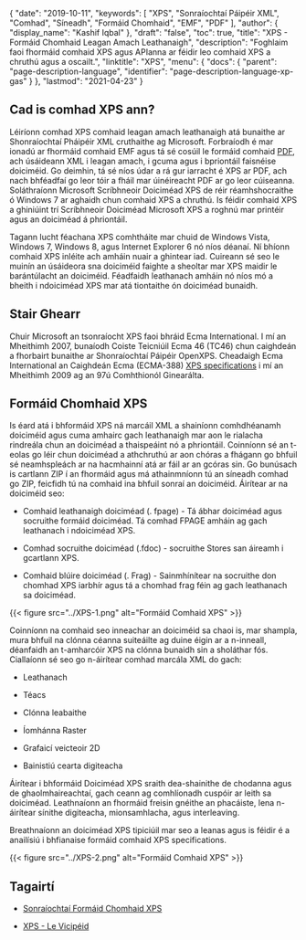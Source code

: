{
  "date": "2019-10-11",
  "keywords": [
"XPS",
"Sonraíochtaí Páipéir XML",
"Comhad",
"Síneadh",
"Formáid Chomhaid",
"EMF",
"PDF"
],
  "author": {
    "display_name": "Kashif Iqbal"
},
  "draft": "false",
  "toc": true,
  "title": "XPS - Formáid Chomhaid Leagan Amach Leathanaigh",
  "description": "Foghlaim faoi fhormáid comhaid XPS agus APIanna ar féidir leo comhaid XPS a chruthú agus a oscailt.",
  "linktitle": "XPS",
  "menu": {
    "docs": {
      "parent": "page-description-language",
      "identifier": "page-description-language-xp-gas"
}
},
  "lastmod": "2021-04-23"
}

## Cad is comhad XPS ann?

Léiríonn comhad XPS comhaid leagan amach leathanaigh atá bunaithe ar Shonraíochtaí Pháipéir XML cruthaithe ag Microsoft. Forbraíodh é mar ionadú ar fhormáid comhaid EMF agus tá sé cosúil le formáid comhaid [PDF](/pdf/), ach úsáideann XML i leagan amach, i gcuma agus i bpriontáil faisnéise doiciméid. Go deimhin, tá sé níos údar a rá gur iarracht é XPS ar PDF, ach nach bhféadfaí go leor tóir a fháil mar úinéireacht PDF ar go leor cúiseanna. Soláthraíonn Microsoft Scríbhneoir Doiciméad XPS de réir réamhshocraithe ó Windows 7 ar aghaidh chun comhaid XPS a chruthú. Is féidir comhaid XPS a ghiniúint trí Scríbhneoir Doiciméad Microsoft XPS a roghnú mar printéir agus an doiciméad á phriontáil.

Tagann lucht féachana XPS comhtháite mar chuid de Windows Vista, Windows 7, Windows 8, agus Internet Explorer 6 nó níos déanaí. Ní bhíonn comhaid XPS inléite ach amháin nuair a ghintear iad. Cuireann sé seo le muinín an úsáideora sna doiciméid faighte a sheoltar mar XPS maidir le barántúlacht an doiciméid. Féadfaidh leathanach amháin nó níos mó a bheith i ndoiciméad XPS mar atá tiontaithe ón doiciméad bunaidh.

## Stair Ghearr ##

Chuir Microsoft an tsonraíocht XPS faoi bhráid Ecma International. I mí an Mheithimh 2007, bunaíodh Coiste Teicniúil Ecma 46 (TC46) chun caighdeán a fhorbairt bunaithe ar Shonraíochtaí Páipéir OpenXPS. Cheadaigh Ecma International an Caighdeán Ecma (ECMA-388) [XPS specifications](https://www.ecma-international.org/publications-and-standards/standards/ecma-388/) i mí an Mheithimh 2009 ag an 97ú Comhthionól Ginearálta.

## Formáid Chomhaid XPS ##

Is éard atá i bhformáid XPS ná marcáil XML a shainíonn comhdhéanamh doiciméid agus cuma amhairc gach leathanaigh mar aon le rialacha rindreála chun an doiciméad a thaispeáint nó a phriontáil. Coinníonn sé an t-eolas go léir chun doiciméad a athchruthú ar aon chóras a fhágann go bhfuil sé neamhspleách ar na hacmhainní atá ar fáil ar an gcóras sin. Go bunúsach is cartlann ZIP í an fhormáid agus má athainmníonn tú an síneadh comhad go ZIP, feicfidh tú na comhaid ina bhfuil sonraí an doiciméid. Áirítear ar na doiciméid seo:

* Comhaid leathanaigh doiciméad (. fpage) - Tá ábhar doiciméad agus socruithe formáid doiciméad. Tá comhad FPAGE amháin ag gach leathanach i ndoiciméad XPS.

* Comhad socruithe doiciméad (.fdoc) - socruithe Stores san áireamh i gcartlann XPS.

* Comhaid blúire doiciméad (. Frag) - Sainmhínítear na socruithe don chomhad XPS iarbhír agus tá a chomhad frag féin ag gach leathanach sa doiciméad.


{{< figure src="../XPS-1.png" alt="Formáid Comhaid XPS" >}}

Coinníonn na comhaid seo inneachar an doiciméid sa chaoi is, mar shampla, mura bhfuil na clónna céanna suiteáilte ag duine éigin ar a n-inneall, déanfaidh an t-amharcóir XPS na clónna bunaidh sin a sholáthar fós. Ciallaíonn sé seo go n-áirítear comhad marcála XML do gach:

* Leathanach

* Téacs

* Clónna leabaithe

* Íomhánna Raster

* Grafaicí veicteoir 2D

* Bainistiú cearta digiteacha


Áirítear i bhformáid Doiciméad XPS sraith dea-shainithe de chodanna agus de ghaolmhaireachtaí, gach ceann ag comhlíonadh cuspóir ar leith sa doiciméad. Leathnaíonn an fhormáid freisin gnéithe an phacáiste, lena n-áirítear sínithe digiteacha, mionsamhlacha, agus interleaving.

Breathnaíonn an doiciméad XPS tipiciúil mar seo a leanas agus is féidir é a anailísiú i bhfianaise formáid comhaid XPS specifications.

{{< figure src="../XPS-2.png" alt="Formáid Comhaid XPS" >}}


## Tagairtí ##

* [Sonraíochtaí Formáid Chomhaid XPS](https://www.ecma-international.org/publications-and-standards/standards/ecma-388/)

* [XPS - Le Vicipéid](https://en.wikipedia.org/wiki/Open_XML_Paper_Specification#Viewing_and_creating_XPS_documents)


